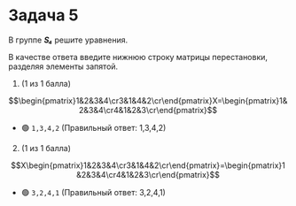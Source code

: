 # Задача 5

В группе ***S₄*** решите уравнения.

В качестве ответа введите нижнюю строку матрицы перестановки, разделяя элементы запятой.

1. (1 из 1 балла)

$$\begin{pmatrix}1&2&3&4\cr3&1&4&2\cr\end{pmatrix}X=\begin{pmatrix}1&2&3&4\cr4&1&2&3\cr\end{pmatrix}$$
   * 🟢 `1,3,4,2` (Правильный ответ: 1,3,4,2)


2. (1 из 1 балла)

$$X\begin{pmatrix}1&2&3&4\cr3&1&4&2\cr\end{pmatrix}=\begin{pmatrix}1&2&3&4\cr4&1&2&3\cr\end{pmatrix}$$
   * 🟢 `3,2,4,1` (Правильный ответ: 3,2,4,1)

